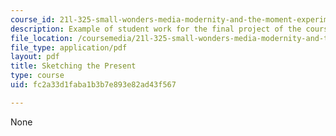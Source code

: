 ```yaml
---
course_id: 21l-325-small-wonders-media-modernity-and-the-moment-experiments-in-time-fall-2010
description: Example of student work for the final project of the course.
file_location: /coursemedia/21l-325-small-wonders-media-modernity-and-the-moment-experiments-in-time-fall-2010/fc2a33d1faba1b3b7e893e82ad43f567_MIT21L_325F10_assn01.pdf
file_type: application/pdf
layout: pdf
title: Sketching the Present
type: course
uid: fc2a33d1faba1b3b7e893e82ad43f567

---
```

None